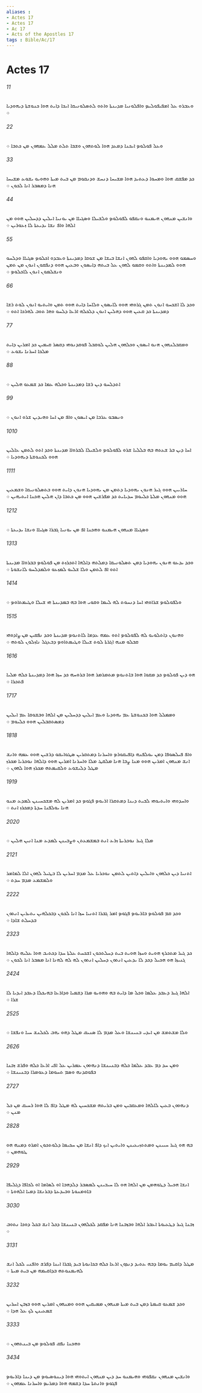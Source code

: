 ```yaml
---
aliases : 
- Actes 17
- Actes 17
- Ac 17
- Acts of the Apostles 17
tags : Bible/Ac/17
---
```


# Actes 17

###### 11
ܘܥܒܪܘ ܥܠ ܐܡܦܝܦܘܠܝܤ ܘܐܦܠܘܢܝܐ ܡܕܝܢܬܐ ܘܐܬܘ ܠܬܤܠܘܢܝܩܐ ܐܝܟܐ ܕܐܝܬ ܗܘܐ ܟܢܘܫܬܐ ܕܝܗܘܕܝܐ ܀
###### 22
ܘܥܠ ܦܘܠܘܤ ܐܝܟܢܐ ܕܡܥܕ ܗܘܐ ܠܘܬܗܘܢ ܘܫܒܐ ܬܠܬ ܡܠܠ ܥܡܗܘܢ ܡܢ ܟܬܒܐ ܀
###### 33
ܟܕ ܡܦܫܩ ܗܘܐ ܘܡܚܘܐ ܕܥܬܝܕ ܗܘܐ ܡܫܝܚܐ ܕܢܚܫ ܘܕܢܩܘܡ ܡܢ ܒܝܬ ܡܝܬܐ ܘܗܘܝܘ ܝܫܘܥ ܡܫܝܚܐ ܗܢܐ ܕܡܤܒܪ ܐܢܐ ܠܟܘܢ ܀
###### 44
ܘܐܢܫܝܢ ܡܢܗܘܢ ܗܝܡܢܘ ܘܢܩܦܘ ܠܦܘܠܘܤ ܘܠܫܝܠܐ ܘܤܓܝܐܐ ܡܢ ܝܘܢܝܐ ܐܝܠܝܢ ܕܕܚܠܝܢ ܗܘܘ ܡܢ ܐܠܗܐ ܘܐܦ ܢܫܐ ܝܕܝܥܬܐ ܠܐ ܙܥܘܪܝܢ ܀
###### 55
ܘܚܤܡܘ ܗܘܘ ܝܗܘܕܝܐ ܘܐܩܦܘ ܠܗܘܢ ܐܢܫܐ ܒܝܫܐ ܡܢ ܫܘܩܐ ܕܡܕܝܢܬܐ ܘܥܒܕܘ ܐܟܠܘܤ ܤܓܝܐܐ ܘܕܠܚܘ ܗܘܘ ܠܡܕܝܢܬܐ ܘܐܬܘ ܘܩܡܘ ܠܗܘܢ ܥܠ ܒܝܬܗ ܕܐܝܤܘܢ ܘܒܥܝܢ ܗܘܘ ܕܢܦܩܘܢ ܐܢܘܢ ܡܢ ܬܡܢ ܘܢܫܠܡܘܢ ܐܢܘܢ ܠܐܟܠܘܤ ܀
###### 66
ܘܟܕ ܠܐ ܐܫܟܚܘ ܐܢܘܢ ܬܡܢ ܓܪܘܗܝ ܗܘܘ ܠܐܝܤܘܢ ܘܠܐܚܐ ܕܐܝܬ ܗܘܘ ܬܡܢ ܘܐܝܬܝܘ ܐܢܘܢ ܠܘܬ ܪܫܐ ܕܡܕܝܢܬܐ ܟܕ ܩܥܝܢ ܗܘܘ ܕܗܠܝܢ ܐܢܘܢ ܕܠܟܠܗ ܐܪܥܐ ܕܠܚܘ ܘܗܐ ܬܘܒ ܠܗܪܟܐ ܐܬܘ ܀
###### 77
ܘܡܩܒܠܢܗܘܢ ܗܢܘ ܐܝܤܘܢ ܘܟܠܗܘܢ ܗܠܝܢ ܠܘܩܒܠ ܦܘܩܕܢܘܗܝ ܕܩܤܪ ܩܝܡܝܢ ܟܕ ܐܡܪܝܢ ܕܐܝܬ ܡܠܟܐ ܐܚܪܢܐ ܝܫܘܥ ܀
###### 88
ܐܬܕܠܚܘ ܕܝܢ ܪܫܐ ܕܡܕܝܢܬܐ ܘܟܠܗ ܥܡܐ ܟܕ ܫܡܥܘ ܗܠܝܢ ܀
###### 99
ܘܢܤܒܘ ܥܪܒܐ ܡܢ ܐܝܤܘܢ ܘܐܦ ܡܢ ܐܚܐ ܘܗܝܕܝܢ ܫܪܘ ܐܢܘܢ ܀
###### 1010
ܐܚܐ ܕܝܢ ܒܪ ܫܥܬܗ ܒܗ ܒܠܠܝܐ ܫܪܘ ܠܦܘܠܘܤ ܘܠܫܝܠܐ ܠܒܪܘܐܐ ܡܕܝܢܬܐ ܘܟܕ ܐܬܘ ܠܬܡܢ ܥܐܠܝܢ ܗܘܘ ܠܟܢܘܫܬܐ ܕܝܗܘܕܝܐ ܀
###### 1111
ܚܐܪܝܝܢ ܗܘܘ ܓܝܪ ܗܢܘܢ ܝܗܘܕܝܐ ܕܬܡܢ ܡܢ ܝܗܘܕܝܐ ܗܢܘܢ ܕܐܝܬ ܗܘܘ ܒܬܤܠܘܢܝܩܐ ܘܫܡܥܝܢ ܗܘܘ ܡܢܗܘܢ ܡܠܬܐ ܟܠܝܘܡ ܚܕܝܐܝܬ ܟܕ ܡܦܪܫܝܢ ܗܘܘ ܡܢ ܟܬܒܐ ܕܐܢ ܗܠܝܢ ܗܟܢܐ ܐܝܬܝܗܝܢ ܀
###### 1212
ܘܤܓܝܐܐ ܡܢܗܘܢ ܗܝܡܢܘ ܘܗܟܢܐ ܐܦ ܡܢ ܝܘܢܝܐ ܓܒܪܐ ܤܓܝܐܐ ܘܢܫܐ ܝܕܝܥܬܐ ܀
###### 1313
ܘܟܕ ܝܕܥܘ ܗܢܘܢ ܝܗܘܕܝܐ ܕܡܢ ܬܤܠܘܢܝܩܐ ܕܡܠܬܗ ܕܐܠܗܐ ܐܬܟܪܙܬ ܡܢ ܦܘܠܘܤ ܒܒܪܘܐܐ ܡܕܝܢܬܐ ܐܬܘ ܐܦ ܠܬܡܢ ܘܠܐ ܫܠܝܘ ܠܡܙܥܘ ܘܠܡܕܠܚܘ ܠܐܢܫܘܬܐ ܀
###### 1414
ܘܠܦܘܠܘܤ ܫܪܐܘܗܝ ܐܚܐ ܕܢܚܘܬ ܠܗ ܠܝܡܐ ܘܩܘܝ ܗܘܐ ܒܗ ܒܡܕܝܢܬܐ ܗܝ ܫܝܠܐ ܘܛܝܡܬܐܘܤ ܀
###### 1515
ܘܗܢܘܢ ܕܐܬܠܘܝܘ ܠܗ ܠܦܘܠܘܤ ܐܬܘ ܥܡܗ ܥܕܡܐ ܠܐܬܢܘܤ ܡܕܝܢܬܐ ܘܟܕ ܢܦܩܝܢ ܡܢ ܨܐܕܘܗܝ ܩܒܠܘ ܡܢܗ ܐܓܪܬܐ ܠܘܬ ܫܝܠܐ ܘܛܝܡܬܐܘܤ ܕܒܥܓܠ ܢܐܙܠܘܢ ܠܘܬܗ ܀
###### 1616
ܗܘ ܕܝܢ ܦܘܠܘܤ ܟܕ ܡܩܘܐ ܗܘܐ ܒܐܬܢܘܤ ܡܬܡܪܡܪ ܗܘܐ ܒܪܘܚܗ ܟܕ ܚܙܐ ܗܘܐ ܕܡܕܝܢܬܐ ܟܠܗ ܡܠܝܐ ܦܬܟܪܐ ܀
###### 1717
ܘܡܡܠܠ ܗܘܐ ܒܟܢܘܫܬܐ ܥܡ ܝܗܘܕܝܐ ܘܥܡ ܐܝܠܝܢ ܕܕܚܠܝܢ ܡܢ ܐܠܗܐ ܘܒܫܘܩܐ ܥܡ ܐܝܠܝܢ ܕܡܤܬܩܒܠܝܢ ܗܘܘ ܟܠܝܘܡ ܀
###### 1818
ܘܐܦ ܦܝܠܤܘܦܐ ܕܡܢ ܝܘܠܦܢܗ ܕܐܦܝܩܘܪܤ ܘܐܚܪܢܐ ܕܡܬܩܪܝܢ ܤܛܘܐܝܩܘ ܕܪܫܝܢ ܗܘܘ ܥܡܗ ܘܐܢܫ ܐܢܫ ܡܢܗܘܢ ܐܡܪܝܢ ܗܘܘ ܡܢܐ ܨܒܐ ܗܢܐ ܡܠܩܛ ܡܠܐ ܘܐܚܪܢܐ ܐܡܪܝܢ ܗܘܘ ܕܐܠܗܐ ܢܘܟܪܝܐ ܡܟܪܙ ܡܛܠ ܕܠܝܫܘܥ ܘܠܩܝܡܬܗ ܡܟܪܙ ܗܘܐ ܠܗܘܢ ܀
###### 1919
ܘܐܚܕܘܗܝ ܘܐܝܬܝܘܗܝ ܠܒܝܬ ܕܝܢܐ ܕܡܬܩܪܐ ܐܪܝܘܤ ܦܓܘܤ ܟܕ ܐܡܪܝܢ ܠܗ ܡܫܟܚܝܢܢ ܠܡܕܥ ܡܢܘ ܗܢܐ ܝܘܠܦܢܐ ܚܕܬܐ ܕܡܟܪܙ ܐܢܬ ܀
###### 2020
ܡܠܐ ܓܝܪ ܢܘܟܪܝܬܐ ܙܪܥ ܐܢܬ ܒܡܫܡܥܬܢ ܘܨܒܝܢܢ ܠܡܕܥ ܡܢܐ ܐܢܝܢ ܗܠܝܢ ܀
###### 2121
ܐܬܢܝܐ ܕܝܢ ܟܠܗܘܢ ܘܐܝܠܝܢ ܕܐܬܝܢ ܠܬܡܢ ܢܘܟܪܝܐ ܥܠ ܡܕܡ ܐܚܪܝܢ ܠܐ ܒܛܝܠ ܠܗܘܢ ܐܠܐ ܠܡܐܡܪ ܘܠܡܫܡܥ ܡܕܡ ܚܕܬ ܀
###### 2222
ܘܟܕ ܩܡ ܦܘܠܘܤ ܒܐܪܝܘܤ ܦܓܘܤ ܐܡܪ ܓܒܪܐ ܐܬܢܝܐ ܚܙܐ ܐܢܐ ܠܟܘܢ ܕܒܟܠܗܝܢ ܝܬܝܪܝܢ ܐܢܬܘܢ ܒܕܚܠܬ ܫܐܕܐ ܀
###### 2323
ܟܕ ܓܝܪ ܡܬܟܪܟ ܗܘܝܬ ܘܚܙܐ ܗܘܝܬ ܒܝܬ ܕܚܠܬܟܘܢ ܐܫܟܚܬ ܥܠܬܐ ܚܕܐ ܕܟܬܝܒ ܗܘܐ ܥܠܝܗ ܕܐܠܗܐ ܓܢܝܙܐ ܗܘ ܗܟܝܠ ܕܟܕ ܠܐ ܝܕܥܝܢ ܐܢܬܘܢ ܕܚܠܝܢ ܐܢܬܘܢ ܠܗ ܠܗ ܠܗܢܐ ܐܢܐ ܡܤܒܪ ܐܢܐ ܠܟܘܢ ܀
###### 2424
ܐܠܗܐ ܓܝܪ ܕܥܒܕ ܥܠܡܐ ܘܟܠ ܡܐ ܕܐܝܬ ܒܗ ܘܗܘܝܘ ܡܪܐ ܕܫܡܝܐ ܘܕܐܪܥܐ ܒܗܝܟܠܐ ܕܥܒܕ ܐܝܕܝܐ ܠܐ ܫܪܐ ܀
###### 2525
ܘܠܐ ܡܫܬܡܫ ܡܢ ܐܝܕܝ ܒܢܝܢܫܐ ܘܥܠ ܡܕܡ ܠܐ ܤܢܝܩ ܡܛܠ ܕܗܘ ܝܗܒ ܠܟܠܢܫ ܚܝܐ ܘܢܦܫܐ ܀
###### 2626
ܘܡܢ ܚܕ ܕܡ ܥܒܕ ܥܠܡܐ ܟܠܗ ܕܒܢܝܢܫܐ ܕܢܗܘܘܢ ܥܡܪܝܢ ܥܠ ܐܦܝ ܐܪܥܐ ܟܠܗ ܘܦܪܫ ܙܒܢܐ ܒܦܘܩܕܢܗ ܘܤܡ ܬܚܘܡܐ ܕܥܘܡܪܐ ܕܒܢܝܢܫܐ ܀
###### 2727
ܕܢܗܘܘܢ ܒܥܝܢ ܠܐܠܗܐ ܘܡܥܩܒܝܢ ܘܡܢ ܒܪܝܬܗ ܡܫܟܚܝܢ ܠܗ ܡܛܠ ܕܐܦ ܠܐ ܗܘܐ ܪܚܝܩ ܡܢ ܟܠ ܡܢܢ ܀
###### 2828
ܒܗ ܗܘ ܓܝܪ ܚܝܝܢܢ ܘܡܬܬܙܝܥܝܢܢ ܘܐܝܬܝܢ ܐܝܟ ܕܐܦ ܐܢܫܐ ܡܢ ܚܟܝܡܐ ܕܠܘܬܟܘܢ ܐܡܪܘ ܕܡܢܗ ܗܘ ܛܘܗܡܢ ܀
###### 2929
ܐܢܫܐ ܗܟܝܠ ܕܛܘܗܡܢ ܡܢ ܐܠܗܐ ܗܘ ܠܐ ܚܝܒܝܢܢ ܠܡܤܒܪ ܕܠܕܗܒܐ ܐܘ ܠܤܐܡܐ ܐܘ ܠܟܐܦܐ ܕܓܠܝܦܐ ܒܐܘܡܢܘܬܐ ܘܒܝܕܥܬܐ ܕܒܪܢܫܐ ܕܡܝܐ ܐܠܗܘܬܐ ܀
###### 3030
ܙܒܢܐ ܓܝܪ ܕܛܥܝܘܬܐ ܐܥܒܪ ܐܠܗܐ ܘܒܙܒܢܐ ܗܢܐ ܡܦܩܕ ܠܟܠܗܘܢ ܒܢܝܢܫܐ ܕܟܠ ܐܢܫ ܒܟܠ ܕܘܟܐ ܢܬܘܒ ܀
###### 3131
ܡܛܠ ܕܐܩܝܡ ܝܘܡܐ ܕܒܗ ܥܬܝܕ ܕܢܕܘܢ ܐܪܥܐ ܟܠܗ ܒܟܐܢܘܬܐ ܒܝܕ ܓܒܪܐ ܐܝܢܐ ܕܦܪܫ ܘܐܦܢܝ ܠܟܠ ܐܢܫ ܠܗܝܡܢܘܬܗ ܒܕܐܩܝܡܗ ܡܢ ܒܝܬ ܡܝܬܐ ܀
###### 3232
ܘܟܕ ܫܡܥܘ ܩܝܡܬܐ ܕܡܢ ܒܝܬ ܡܝܬܐ ܡܢܗܘܢ ܡܡܝܩܝܢ ܗܘܘ ܘܡܢܗܘܢ ܐܡܪܝܢ ܗܘܘ ܒܙܒܢ ܐܚܪܝܢ ܫܡܥܝܢܢ ܠܟ ܥܠ ܗܕܐ ܀
###### 3333
ܘܗܟܢܐ ܢܦܩ ܦܘܠܘܤ ܡܢ ܒܝܢܬܗܘܢ ܀
###### 3434
ܘܐܢܫܝܢ ܡܢܗܘܢ ܢܩܦܘܗܝ ܘܗܝܡܢܘ ܚܕ ܕܝܢ ܡܢܗܘܢ ܐܝܬܘܗܝ ܗܘܐ ܕܝܢܘܤܝܘܤ ܡܢ ܕܝܢܐ ܕܐܪܝܘܤ ܦܓܘܤ ܘܐܢܬܬܐ ܚܕܐ ܕܫܡܗ ܗܘܐ ܕܡܪܝܤ ܘܐܚܪܢܐ ܥܡܗܘܢ ܀
